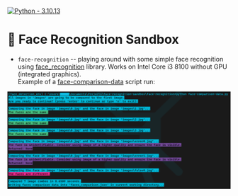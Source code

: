 [![Python - 3.10.13](https://img.shields.io/badge/Python-3.10.13-f4d159)](https://www.python.org/downloads/release/python-31013/)

# 🐸 Face Recognition Sandbox

* `face-recognition` -- playing around with some simple face recognition using [face_recognition](https://pypi.org/project/face-recognition/) library. Works on Intel Core i3 8100 without GPU (integrated graphics).<br>
Example of a [face-comparison-data](face-recognition/face-comparison-data.py) script run:<br>
<img align="left" width="1000" src="face-recognition/script-exec-examples/example-face-comparison-data.png"/>
